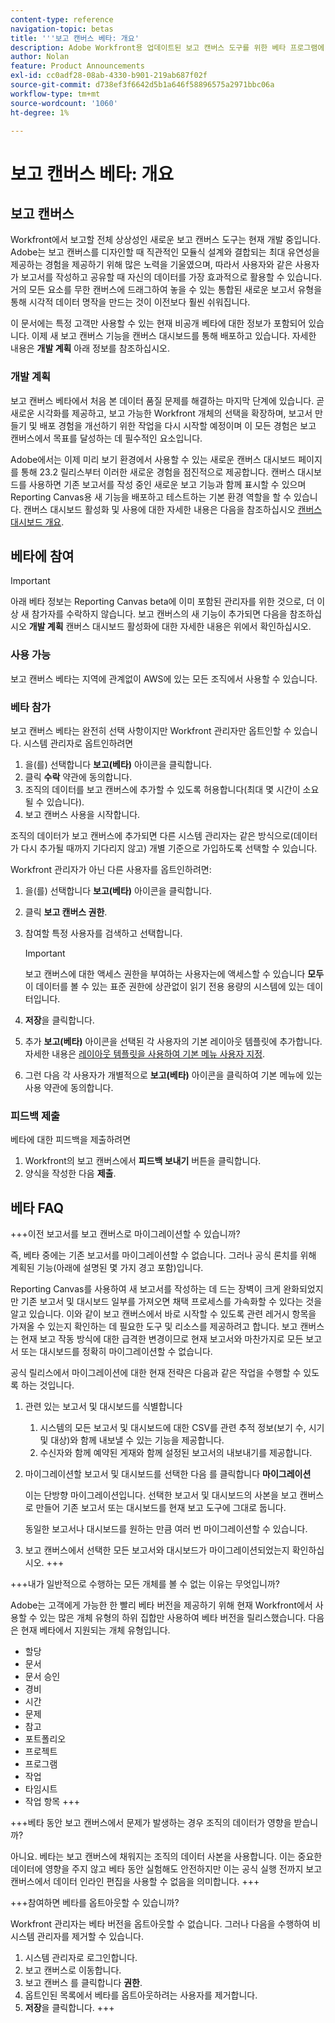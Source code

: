 ```yaml
---
content-type: reference
navigation-topic: betas
title: '''보고 캔버스 베타: 개요'
description: Adobe Workfront용 업데이트된 보고 캔버스 도구를 위한 베타 프로그램에 대한 정보입니다
author: Nolan
feature: Product Announcements
exl-id: cc0adf28-08ab-4330-b901-219ab687f02f
source-git-commit: d738ef3f6642d5b1a646f58896575a2971bbc06a
workflow-type: tm+mt
source-wordcount: '1060'
ht-degree: 1%

---
```



# 보고 캔버스 베타: 개요

## 보고 캔버스

Workfront에서 보고할 전체 상상성인 새로운 보고 캔버스 도구는 현재 개발 중입니다. Adobe는 보고 캔버스를 디자인할 때 직관적인 모듈식 설계와 결합되는 최대 유연성을 제공하는 경험을 제공하기 위해 많은 노력을 기울였으며, 따라서 사용자와 같은 사용자가 보고서를 작성하고 공유할 때 자신의 데이터를 가장 효과적으로 활용할 수 있습니다. 거의 모든 요소를 무한 캔버스에 드래그하여 놓을 수 있는 통합된 새로운 보고서 유형을 통해 시각적 데이터 명작을 만드는 것이 이전보다 훨씬 쉬워집니다.

이 문서에는 특정 고객만 사용할 수 있는 현재 비공개 베타에 대한 정보가 포함되어 있습니다. 이제 새 보고 캔버스 기능을 캔버스 대시보드를 통해 배포하고 있습니다. 자세한 내용은 **개발 계획** 아래 정보를 참조하십시오.

### 개발 계획

보고 캔버스 베타에서 처음 본 데이터 품질 문제를 해결하는 마지막 단계에 있습니다. 곧 새로운 시각화를 제공하고, 보고 가능한 Workfront 개체의 선택을 확장하며, 보고서 만들기 및 배포 경험을 개선하기 위한 작업을 다시 시작할 예정이며 이 모든 경험은 보고 캔버스에서 목표를 달성하는 데 필수적인 요소입니다.

Adobe에서는 이제 미리 보기 환경에서 사용할 수 있는 새로운 캔버스 대시보드 페이지를 통해 23.2 릴리스부터 이러한 새로운 경험을 점진적으로 제공합니다. 캔버스 대시보드를 사용하면 기존 보고서를 작성 중인 새로운 보고 기능과 함께 표시할 수 있으며 Reporting Canvas용 새 기능을 배포하고 테스트하는 기본 환경 역할을 할 수 있습니다. 캔버스 대시보드 활성화 및 사용에 대한 자세한 내용은 다음을 참조하십시오 [캔버스 대시보드 개요](/help/quicksilver/reports-and-dashboards/dashboards/creating-and-managing-dashboards/canvas-dashboards-overview.md).

## 베타에 참여

>[!IMPORTANT]
>
>아래 베타 정보는 Reporting Canvas beta에 이미 포함된 관리자를 위한 것으로, 더 이상 새 참가자를 수락하지 않습니다. 보고 캔버스의 새 기능이 추가되면 다음을 참조하십시오 **개발 계획** 캔버스 대시보드 활성화에 대한 자세한 내용은 위에서 확인하십시오.

### 사용 가능

보고 캔버스 베타는 지역에 관계없이 AWS에 있는 모든 조직에서 사용할 수 있습니다.

### 베타 참가

보고 캔버스 베타는 완전히 선택 사항이지만 Workfront 관리자만 옵트인할 수 있습니다. 시스템 관리자로 옵트인하려면

1. 을(를) 선택합니다 **보고(베타)** 아이콘을 클릭합니다.
1. 클릭 **수락** 약관에 동의합니다.
1. 조직의 데이터를 보고 캔버스에 추가할 수 있도록 허용합니다(최대 몇 시간이 소요될 수 있습니다).
1. 보고 캔버스 사용을 시작합니다.

조직의 데이터가 보고 캔버스에 추가되면 다른 시스템 관리자는 같은 방식으로(데이터가 다시 추가될 때까지 기다리지 않고) 개별 기준으로 가입하도록 선택할 수 있습니다.

Workfront 관리자가 아닌 다른 사용자를 옵트인하려면:

1. 을(를) 선택합니다 **보고(베타)** 아이콘을 클릭합니다.
1. 클릭 **보고 캔버스 권한**.
1. 참여할 특정 사용자를 검색하고 선택합니다.

   >[!IMPORTANT]
   >
   >보고 캔버스에 대한 액세스 권한을 부여하는 사용자는에 액세스할 수 있습니다 **모두** 이 데이터를 볼 수 있는 표준 권한에 상관없이 읽기 전용 용량의 시스템에 있는 데이터입니다.

1. **저장**&#x200B;을 클릭합니다.
1. 추가 **보고(베타)** 아이콘을 선택된 각 사용자의 기본 레이아웃 템플릿에 추가합니다. 자세한 내용은 [레이아웃 템플릿을 사용하여 기본 메뉴 사용자 지정](/help/quicksilver/administration-and-setup/customize-workfront/use-layout-templates/customize-main-menu.md).
1. 그런 다음 각 사용자가 개별적으로 **보고(베타)** 아이콘을 클릭하여 기본 메뉴에 있는 사용 약관에 동의합니다.

### 피드백 제출

베타에 대한 피드백을 제출하려면

1. Workfront의 보고 캔버스에서 **피드백 보내기** 버튼을 클릭합니다.
1. 양식을 작성한 다음 **제출**.

## 베타 FAQ

+++이전 보고서를 보고 캔버스로 마이그레이션할 수 있습니까?

즉, 베타 중에는 기존 보고서를 마이그레이션할 수 없습니다. 그러나 공식 론치를 위해 계획된 기능(아래에 설명된 몇 가지 경고 포함)입니다.

Reporting Canvas를 사용하여 새 보고서를 작성하는 데 드는 장벽이 크게 완화되었지만 기존 보고서 및 대시보드 일부를 가져오면 채택 프로세스를 가속화할 수 있다는 것을 알고 있습니다. 이와 같이 보고 캔버스에서 바로 시작할 수 있도록 관련 레거시 항목을 가져올 수 있는지 확인하는 데 필요한 도구 및 리소스를 제공하려고 합니다. 보고 캔버스는 현재 보고 작동 방식에 대한 급격한 변경이므로 현재 보고서와 마찬가지로 모든 보고서 또는 대시보드를 정확히 마이그레이션할 수 없습니다.

공식 릴리스에서 마이그레이션에 대한 현재 전략은 다음과 같은 작업을 수행할 수 있도록 하는 것입니다.

1. 관련 있는 보고서 및 대시보드를 식별합니다

   1. 시스템의 모든 보고서 및 대시보드에 대한 CSV를 관련 추적 정보(보기 수, 시기 및 대상)와 함께 내보낼 수 있는 기능을 제공합니다.
   1. 수신자와 함께 예약된 게재와 함께 설정된 보고서의 내보내기를 제공합니다.

1. 마이그레이션할 보고서 및 대시보드를 선택한 다음 를 클릭합니다 **마이그레이션**

   이는 단방향 마이그레이션입니다. 선택한 보고서 및 대시보드의 사본을 보고 캔버스로 만들어 기존 보고서 또는 대시보드를 현재 보고 도구에 그대로 둡니다.

   동일한 보고서나 대시보드를 원하는 만큼 여러 번 마이그레이션할 수 있습니다.

1. 보고 캔버스에서 선택한 모든 보고서와 대시보드가 마이그레이션되었는지 확인하십시오.
+++

+++내가 일반적으로 수행하는 모든 개체를 볼 수 없는 이유는 무엇입니까?

Adobe는 고객에게 가능한 한 빨리 베타 버전을 제공하기 위해 현재 Workfront에서 사용할 수 있는 많은 개체 유형의 하위 집합만 사용하여 베타 버전을 릴리스했습니다. 다음은 현재 베타에서 지원되는 개체 유형입니다.

* 할당
* 문서
* 문서 승인
* 경비
* 시간
* 문제
* 참고
* 포트폴리오
* 프로젝트
* 프로그램
* 작업
* 타임시트
* 작업 항목
+++

+++베타 동안 보고 캔버스에서 문제가 발생하는 경우 조직의 데이터가 영향을 받습니까?

아니요. 베타는 보고 캔버스에 채워지는 조직의 데이터 사본을 사용합니다. 이는 중요한 데이터에 영향을 주지 않고 베타 동안 실험해도 안전하지만 이는 공식 실행 전까지 보고 캔버스에서 데이터 인라인 편집을 사용할 수 없음을 의미합니다.
+++

+++참여하면 베타를 옵트아웃할 수 있습니까?

Workfront 관리자는 베타 버전을 옵트아웃할 수 없습니다. 그러나 다음을 수행하여 비시스템 관리자를 제거할 수 있습니다.

1. 시스템 관리자로 로그인합니다.
1. 보고 캔버스로 이동합니다.
1. 보고 캔버스 를 클릭합니다 **권한**.
1. 옵트인된 목록에서 베타를 옵트아웃하려는 사용자를 제거합니다.
1. **저장**을 클릭합니다.
+++
